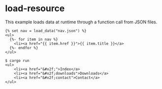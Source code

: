 # load-resource

This example loads data at runtime through a function call from JSON files.

```jinja
{% set nav = load_data("nav.json") %}
<ul>
  {%- for item in nav %}
    <li><a href="{{ item.href }}">{{ item.title }}</a>
  {%- endfor %}
</ul>
```

```console
$ cargo run
<ul>
    <li><a href="&#x2f;">Index</a>
    <li><a href="&#x2f;downloads">Downloads</a>
    <li><a href="&#x2f;contact">Contact</a>
</ul>
```
